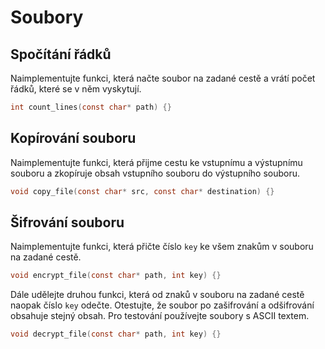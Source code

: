 # Soubory
## Spočítání řádků
Naimplementujte funkci, která načte soubor na zadané cestě a vrátí počet řádků, které se v něm
vyskytují.
```c
int count_lines(const char* path) {}
```

## Kopírování souboru
Naimplementujte funkci, která přijme cestu ke vstupnímu a výstupnímu souboru a zkopíruje obsah
vstupního souboru do výstupního souboru.

```c
void copy_file(const char* src, const char* destination) {}
```

## Šifrování souboru
Naimplementujte funkci, která přičte číslo `key` ke všem znakům v souboru na zadané cestě.
```c
void encrypt_file(const char* path, int key) {}
```

Dále udělejte druhou funkci, která od znaků v souboru na zadané cestě naopak číslo `key` odečte.
Otestujte, že soubor po zašifrování a odšifrování obsahuje stejný obsah. Pro testování používejte
soubory s ASCII textem.
```c
void decrypt_file(const char* path, int key) {}
```
